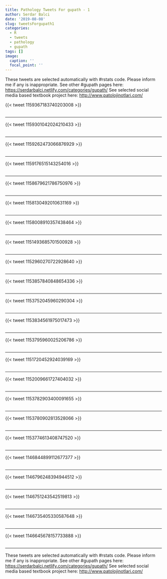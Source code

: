 ```yaml
---
title: Pathology Tweets For gupath - 1
author: Serdar Balci
date: '2019-08-08'
slug: tweetsForgupath1
categories:
  - R
  - tweets
  - pathology
  - gupath
tags: []
image:
  caption: ''
  focal_point: ''
---
```



These tweets are selected automatically with #rstats code. Please inform me if any is inappropriate.
See other #gupath pages here: https://serdarbalci.netlify.com/categories/gupath/ 
See selected social media based textbook project here: http://www.patolojinotlari.com/

{{< tweet 1159367183740203008 >}}
<br>
<br>
<hr>
{{< tweet 1159301042024210433 >}}
<br>
<br>
<hr>
{{< tweet 1159262473066876929 >}}
<br>
<br>
<hr>
{{< tweet 1159176515143254016 >}}
<br>
<br>
<hr>
{{< tweet 1158679621786750976 >}}
<br>
<br>
<hr>
{{< tweet 1158130492010631169 >}}
<br>
<br>
<hr>
{{< tweet 1158008910357438464 >}}
<br>
<br>
<hr>
{{< tweet 1151493685701500928 >}}
<br>
<br>
<hr>
{{< tweet 1152960270722928640 >}}
<br>
<br>
<hr>
{{< tweet 1153857840848654336 >}}
<br>
<br>
<hr>
{{< tweet 1153752045960290304 >}}
<br>
<br>
<hr>
{{< tweet 1153834561975017473 >}}
<br>
<br>
<hr>
{{< tweet 1153795960025206786 >}}
<br>
<br>
<hr>
{{< tweet 1151720452924039169 >}}
<br>
<br>
<hr>
{{< tweet 1152009661727404032 >}}
<br>
<br>
<hr>
{{< tweet 1153782903400091655 >}}
<br>
<br>
<hr>
{{< tweet 1153780902813528066 >}}
<br>
<br>
<hr>
{{< tweet 1153774613408747520 >}}
<br>
<br>
<hr>
{{< tweet 1146844899112677377 >}}
<br>
<br>
<hr>
{{< tweet 1146796248394944512 >}}
<br>
<br>
<hr>
{{< tweet 1146751243542519813 >}}
<br>
<br>
<hr>
{{< tweet 1146735405330587648 >}}
<br>
<br>
<hr>
{{< tweet 1146645678157733888 >}}
<br>
<br>
<hr>


These tweets are selected automatically with #rstats code. Please inform me if any is inappropriate.
See other #gupath pages here: https://serdarbalci.netlify.com/categories/gupath/ 
See selected social media based textbook project here: http://www.patolojinotlari.com/
